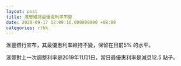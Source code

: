 ```yaml
---
layout: post
title: 滙豐維持最優惠利率不變
date: 2020-09-17 12:09:16.000000000 +08:00
categories: rthk
---
```


滙豐銀行宣布，其最優惠利率維持不變，保留在目前5% 的水平。

滙豐對上一次調整利率是2019年11月1日，當日最優惠利率是減息12.5 點子。
